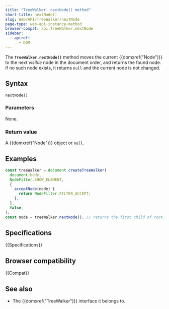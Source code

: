 ```yaml
---
title: "TreeWalker: nextNode() method"
short-title: nextNode()
slug: Web/API/TreeWalker/nextNode
page-type: web-api-instance-method
browser-compat: api.TreeWalker.nextNode
sidebar:
  - apiref:
      - DOM
---
```


The **`TreeWalker.nextNode()`** method moves the current
{{domxref("Node")}} to the next _visible_ node in the document order, and returns
the found node. If no such node exists, it returns `null` and the current node is not changed.

## Syntax

```js-nolint
nextNode()
```

### Parameters

None.

### Return value

A {{domxref("Node")}} object or `null`.

## Examples

```js
const treeWalker = document.createTreeWalker(
  document.body,
  NodeFilter.SHOW_ELEMENT,
  {
    acceptNode(node) {
      return NodeFilter.FILTER_ACCEPT;
    },
  },
  false,
);
const node = treeWalker.nextNode(); // returns the first child of root, as it is the next node in document order
```

## Specifications

{{Specifications}}

## Browser compatibility

{{Compat}}

## See also

- The {{domxref("TreeWalker")}} interface it belongs to.
